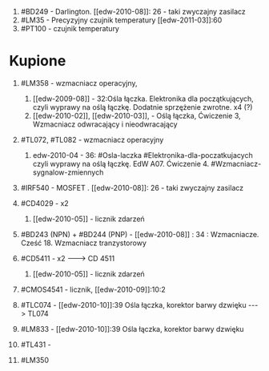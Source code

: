 1. #BD249 - Darlington. [[edw-2010-08]]: 26 - taki zwyczajny zasilacz
2. #LM35 - Precyzyjny czujnik temperatury [[edw-2011-03]]:60
3. #PT100 - czujnik temperatury


# Kupione
1. #LM358 - wzmacniacz operacyjny,
	1. [[edw-2009-08]] - 32:Ośla łączka. Elektronika dla początkujących, czyli wyprawy na oślą łączkę. Dodatnie sprzężenie zwrotne. x4 (?)
	2. [[edw-2010-02]], [[edw-2010-03]], - Oślą łączka, Ćwiczenie 3, Wzmacniacz odwracający i nieodwracający
2. #TL072, #TL082 - wzmacniacz operacyjny
	1. edw-2010-04 - 36: #Osla-laczka #Elektronika-dla-poczatkujacych  czyli wyprawy na oślą łączkę. EdW A07. Ćwiczenie 4. #Wzmacniacz-sygnalow-zmiennych
3. #IRF540 - MOSFET . [[edw-2010-08]]: 26 - taki zwyczajny zasilacz
   
   
	   
3.  #CD4029 - x2
	1. [[edw-2010-05]] - licznik zdarzeń
4. #BD243 (NPN)  + #BD244 (PNP) - [[edw-2010-08]] : 34 : Wzmacniacze. Cześć 18. Wzmacniacz tranzystorowy
5. #CD5411 - x2 ---> CD 4511
	1.  [[edw-2010-05]] - licznik zdarzeń
6. #CMOS4541 - licznik, [[edw-2010-09]]:10:2
7. #TLC074 - [[edw-2010-10]]:39 Ośla łączka, korektor barwy dzwięku ---> TL074
8.  #LM833 -  [[edw-2010-10]]:39 Ośla łączka, korektor barwy dzwięku 
9. #TL431 - 
10. #LM350